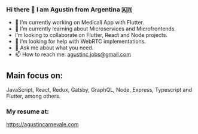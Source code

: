 ### Hi there 👋 I am Agustin from Argentina 🇦🇷 

- 🔭 I’m currently working on Medicall App with Flutter.
- 🌱 I’m currently learning about Microservices and Microfrontends.
-  I’m looking to collaborate on Flutter, React and Node projects.
- 🤔 I’m looking for help with WebRTC implementations.
- 💬 Ask me about what you need.
- 📫 How to reach me: agustinc.jobs@gmail.com

## Main focus on: 
JavaScript, React, Redux, Gatsby, GraphQL, Node, Express, Typescript and Flutter, among others.


### My resume at:
https://agustincarnevale.com
